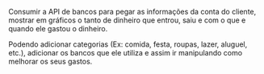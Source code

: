 Consumir a API de bancos para pegar as informações da conta do cliente, mostrar em gráficos o tanto de dinheiro que entrou, saiu e com o que e quando ele gastou o dinheiro.

Podendo adicionar categorias (Ex: comida, festa, roupas, lazer, aluguel, etc.), adicionar os bancos que ele utiliza e assim ir manipulando como melhorar os seus gastos.